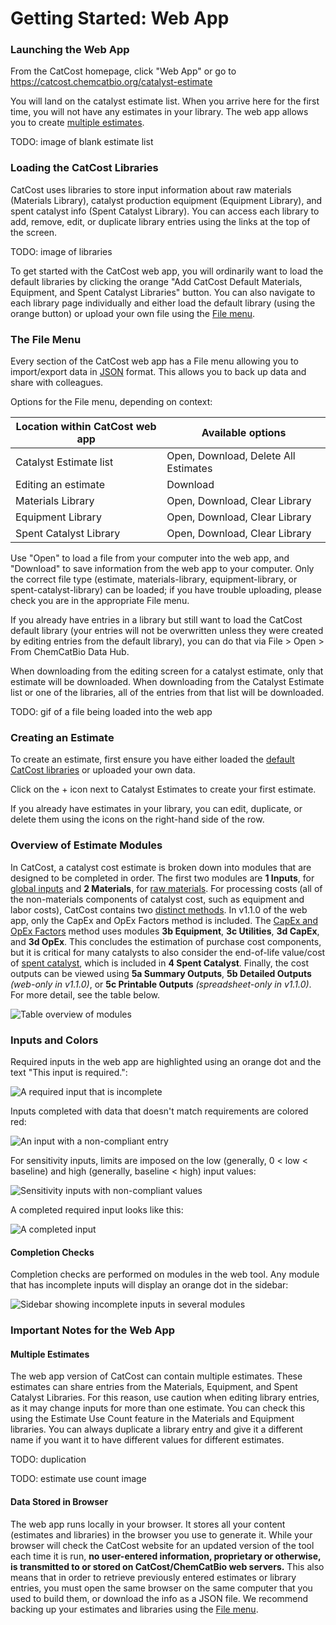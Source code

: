 # Getting Started: Web App

### Launching the Web App

From the CatCost homepage, click "Web App" or go to https://catcost.chemcatbio.org/catalyst-estimate

You will land on the catalyst estimate list. When you arrive here for the first time, you will not have any estimates in your library. The web app allows you to create [multiple estimates](#multiple-estimates).

TODO: image of blank estimate list

### Loading the CatCost Libraries

CatCost uses libraries to store input information about raw materials (Materials Library), catalyst production equipment (Equipment Library), and spent catalyst info (Spent Catalyst Library). You can access each library to add, remove, edit, or duplicate library entries using the links at the top of the screen.

TODO: image of libraries

To get started with the CatCost web app, you will ordinarily want to load the default libraries by clicking the orange "Add CatCost Default Materials, Equipment, and Spent Catalyst Libraries" button. You can also navigate to each library page individually and either load the default library (using the orange button) or upload your own file using the [File menu](#The-File-Menu).

### The File Menu

Every section of the CatCost web app has a File menu allowing you to import/export data in [JSON](https://www.json.org/json-en.html) format. This allows you to back up data and share with colleagues.

Options for the File menu, depending on context:

| Location within CatCost web app | Available options |
| --- | --- |
| Catalyst Estimate list | Open, Download, Delete All Estimates |
| Editing an estimate | Download |
| Materials Library | Open, Download, Clear Library |
| Equipment Library | Open, Download, Clear Library |
| Spent Catalyst Library | Open, Download, Clear Library |

Use "Open" to load a file from your computer into the web app, and "Download" to save information from the web app to your computer. Only the correct file type (estimate, materials-library, equipment-library, or spent-catalyst-library) can be loaded; if you have trouble uploading, please check you are in the appropriate File menu.

If you already have entries in a library but still want to load the CatCost default library (your entries will not be overwritten unless they were created by editing entries from the default library), you can do that via File > Open > From ChemCatBio Data Hub.

When downloading from the editing screen for a catalyst estimate, only that estimate will be downloaded. When downloading from the Catalyst Estimate list or one of the libraries, all of the entries from that list will be downloaded.

TODO: gif of a file being loaded into the web app

### Creating an Estimate

To create an estimate, first ensure you have either loaded the [default CatCost libraries](#loading-the-catcost-libraries) or uploaded your own data.

Click on the + icon next to Catalyst Estimates to create your first estimate.

If you already have estimates in your library, you can edit, duplicate, or delete them using the icons on the right-hand side of the row.

### Overview of Estimate Modules

In CatCost, a catalyst cost estimate is broken down into modules that are designed to be completed in order. The first two modules are **1 Inputs**, for [global inputs](/estimation-methods/global-inputs) and **2 Materials**, for [raw materials](/estimation-methods/raw-materials). For processing costs (all of the non-materials components of catalyst cost, such as equipment and labor costs), CatCost contains two [distinct methods](/estimation-methods/two-processing-cost-methods). In v1.1.0 of the web app, only the CapEx and OpEx Factors method is included. The [CapEx and OpEx Factors](/estimation-methods/capex-and-opex-factors) method uses modules **3b Equipment**, **3c Utilities**, **3d CapEx**, and **3d OpEx**. This concludes the estimation of purchase cost components, but it is critical for many catalysts to also consider the end-of-life value/cost of [spent catalyst](/estimation-methods/spent-catalyst), which is included in **4 Spent Catalyst**. Finally, the cost outputs can be viewed using **5a Summary Outputs**, **5b Detailed Outputs** _(web-only in v1.1.0)_, or **5c Printable Outputs** _(spreadsheet-only in v1.1.0)_. For more detail, see the table below.

![Table overview of modules](../_media/module-table.png)

### Inputs and Colors

Required inputs in the web app are highlighted using an orange dot and the text "This input is required.":

![](../_media/input-required-orange.png "A required input that is incomplete")

Inputs completed with data that doesn't match requirements are colored red:

![](../_media/input-red.png "An input with a non-compliant entry")

For sensitivity inputs, limits are imposed on the low (generally, 0 < low < baseline) and high (generally, baseline < high) input values:

![](../_media/input-sensitivity-red.png "Sensitivity inputs with non-compliant values")

A completed required input looks like this:

![](../_media/input-completed.png "A completed input")

#### Completion Checks

Completion checks are performed on modules in the web tool. Any module that has incomplete inputs will display an orange dot in the sidebar:

![](../_media/completion-checks.png "Sidebar showing incomplete inputs in several modules")

### Important Notes for the Web App

#### Multiple Estimates

The web app version of CatCost can contain multiple estimates. These estimates can share entries from the Materials, Equipment, and Spent Catalyst Libraries. For this reason, use caution when editing library entries, as it may change inputs for more than one estimate. You can check this using the Estimate Use Count feature in the Materials and Equipment libraries. You can always duplicate a library entry and give it a different name if you want it to have different values for different estimates.

TODO: duplication

TODO: estimate use count image

#### Data Stored in Browser

The web app runs locally in your browser. It stores all your content (estimates and libraries) in the browser you use to generate it. While your browser will check the CatCost website for an updated version of the tool each time it is run, <strong>no user-entered information, proprietary or otherwise, is transmitted to or stored on CatCost/ChemCatBio web servers.</strong> This also means that in order to retrieve previously entered estimates or library entries, you must open the same browser on the same computer that you used to build them, or download the info as a JSON file. We recommend backing up your estimates and libraries using the [File menu](#The-File-Menu).
